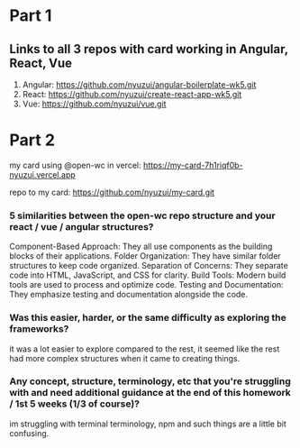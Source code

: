 # Part 1
## Links to all 3 repos with card working in Angular, React, Vue

1. Angular: https://github.com/nyuzui/angular-boilerplate-wk5.git
2. React: https://github.com/nyuzui/create-react-app-wk5.git
3. Vue: https://github.com/nyuzui/vue.git

# Part 2
my card using @open-wc in vercel: https://my-card-7h1riqf0b-nyuzui.vercel.app

repo to my card: https://github.com/nyuzui/my-card.git

### 5 similarities between the open-wc repo structure and your react / vue / angular structures?

Component-Based Approach: They all use components as the building blocks of their applications.
Folder Organization: They have similar folder structures to keep code organized.
Separation of Concerns: They separate code into HTML, JavaScript, and CSS for clarity.
Build Tools: Modern build tools are used to process and optimize code.
Testing and Documentation: They emphasize testing and documentation alongside the code.

### Was this easier, harder, or the same difficulty as exploring the frameworks?
it was a lot easier to explore compared to the rest, it seemed like the rest had more complex structures when it came to creating things.

### Any concept, structure, terminology, etc that you're struggling with and need additional guidance at the end of this homework / 1st 5 weeks (1/3 of course)?
im struggling with terminal terminology, npm and such things are a little bit confusing.
